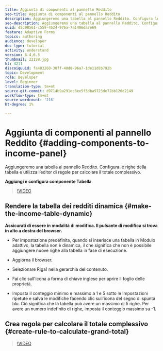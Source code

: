 ```yaml
---
title: Aggiunta di componenti al pannello Reddito
seo-title: Aggiunta di componenti al pannello Reddito
description: Aggiungeremo una tabella al pannello Reddito. Configura le righe della tabella e utilizza l’editor di regole per calcolare il totale complessivo.
seo-description: Aggiungeremo una tabella al pannello Reddito. Configura le righe della tabella e utilizza l’editor di regole per calcolare il totale complessivo.
uuid: d5c98561-c559-4624-976a-7a1486da7e69
feature: Adaptive Forms
topics: authoring
audience: developer
doc-type: tutorial
activity: understand
version: 6.4,6.5
thumbnail: 22198.jpg
kt: 4211
discoiquuid: fa483260-38ff-40d8-96a7-1de11d8b792b
topic: Development
role: Developer
level: Beginner
translation-type: tm+mt
source-git-commit: d9714b9a291ec3ee5f3dba9723de72bb120d2149
workflow-type: tm+mt
source-wordcount: '216'
ht-degree: 1%

---
```



# Aggiunta di componenti al pannello Reddito {#adding-components-to-income-panel}

Aggiungeremo una tabella al pannello Reddito. Configura le righe della tabella e utilizza l’editor di regole per calcolare il totale complessivo.

**Aggiungi e configura componente Tabella**

>[!VIDEO](https://video.tv.adobe.com/v/22198?quality=9&learn=on)



## Rendere la tabella dei redditi dinamica {#make-the-income-table-dynamic}

**Assicurati di essere in modalità di modifica. Il pulsante di modifica si trova in alto a destra del browser.**

* Per impostazione predefinita, quando si inserisce una tabella in Modulo adattivo, la tabella non è dinamica, il che significa che non è possibile aggiungere nuove righe alla tabella in fase di esecuzione.

* Aggiorna il browser.

* Selezionare Riga1 nella gerarchia del contenuto.

* Fai clic sull&#39;icona a forma di chiave inglese per aprire il foglio delle proprietà.

* Imposta il conteggio minimo e massimo a 1 e 5 sotto le Impostazioni ripetute e salva le modifiche facendo clic sull&#39;icona del segno di spunta blu. Ciò significa che la tabella può avere un massimo di 5 righe. Per avere un numero indefinito di righe, imposta il conteggio massimo su -1.

## Crea regola per calcolare il totale complessivo {#create-rule-to-calculate-grand-total}


>[!VIDEO](https://video.tv.adobe.com/v/22197?quality=9&learn=on)


